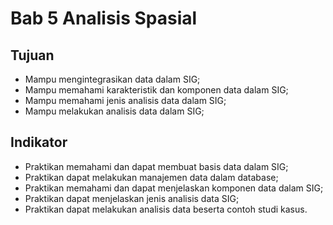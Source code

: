 # Bab 5 Analisis Spasial

## Tujuan

* Mampu mengintegrasikan data dalam SIG;
* Mampu memahami karakteristik dan komponen data dalam SIG;
* Mampu memahami jenis analisis data dalam SIG;
* Mampu melakukan analisis data dalam SIG;

## Indikator

* Praktikan memahami dan dapat membuat basis data dalam SIG;
* Praktikan dapat  melakukan manajemen data dalam database;
* Praktikan memahami dan dapat menjelaskan komponen data dalam SIG;
* Praktikan dapat menjelaskan jenis analisis data  SIG;
* Praktikan dapat  melakukan analisis data beserta contoh studi kasus.



